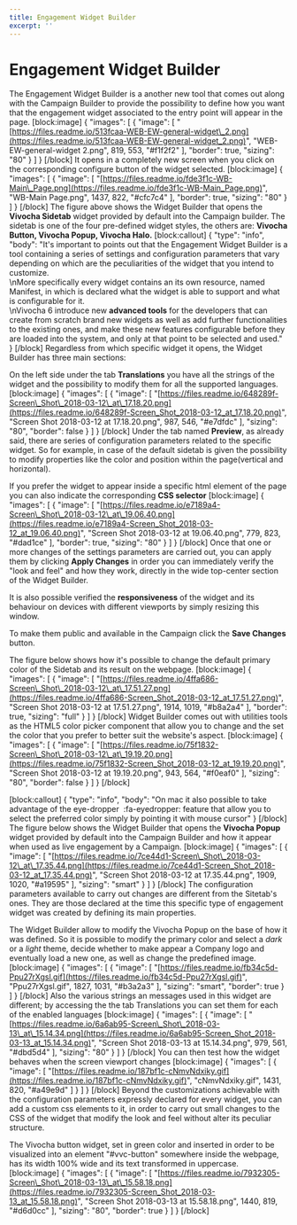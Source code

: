 ```yaml
---
title: Engagement Widget Builder
excerpt: ''
---
```


# Engagement Widget Builder

The Engagement Widget Builder is a another new tool that comes out along with the Campaign Builder to provide the possibility to define how you want that the engagement widget associated to the entry point will appear in the page. \[block:image\] { "images": \[ { "image": \[ "[https://files.readme.io/513fcaa-WEB-EW-general-widget\_2.png](https://files.readme.io/513fcaa-WEB-EW-general-widget_2.png)", "WEB-EW-general-widget 2.png", 819, 553, "\#f1f2f2" \], "border": true, "sizing": "80" } \] } \[/block\] It opens in a completely new screen when you click on the corresponding configure button of the widget selected. \[block:image\] { "images": \[ { "image": \[ "[https://files.readme.io/fde3f1c-WB-Main\_Page.png](https://files.readme.io/fde3f1c-WB-Main_Page.png)", "WB-Main Page.png", 1437, 822, "\#cfc7c4" \], "border": true, "sizing": "80" } \] } \[/block\] The figure above shows the Widget Builder that opens the **Vivocha Sidetab** widget provided by default into the Campaign builder. The sidetab is one of the four pre-defined widget styles, the others are: **Vivocha Button, Vivocha Popup, Vivocha Halo.** \[block:callout\] { "type": "info", "body": "It's important to points out that the Engagement Widget Builder is a tool containing a series of settings and configuration parameters that vary depending on which are the peculiarities of the widget that you intend to customize.   
\nMore specifically every widget contains an its own resource, named Manifest, in which is declared what the widget is able to support and what is configurable for it.   
\nVivocha 6 introduce new **advanced tools** for the developers that can create from scratch brand new widgets as well as add further functionalities to the existing ones, and make these new features configurable before they are loaded into the system, and only at that point to be selected and used." } \[/block\] Regardless from which specific widget it opens, the Widget Builder has three main sections:

On the left side under the tab **Translations** you have all the strings of the widget and the possibility to modify them for all the supported languages. \[block:image\] { "images": \[ { "image": \[ "[https://files.readme.io/648289f-Screen\_Shot\_2018-03-12\_at\_17.18.20.png](https://files.readme.io/648289f-Screen_Shot_2018-03-12_at_17.18.20.png)", "Screen Shot 2018-03-12 at 17.18.20.png", 987, 546, "\#e7dfdc" \], "sizing": "80", "border": false } \] } \[/block\] Under the tab named **Preview**, as already said, there are series of configuration parameters related to the specific widget. So for example, in case of the default sidetab is given the possibility to modify properties like the color and position within the page\(vertical and horizontal\).

If you prefer the widget to appear inside a specific html element of the page you can also indicate the corresponding **CSS selector** \[block:image\] { "images": \[ { "image": \[ "[https://files.readme.io/e7189a4-Screen\_Shot\_2018-03-12\_at\_19.06.40.png](https://files.readme.io/e7189a4-Screen_Shot_2018-03-12_at_19.06.40.png)", "Screen Shot 2018-03-12 at 19.06.40.png", 779, 823, "\#dad1ce" \], "border": true, "sizing": "80" } \] } \[/block\] Once that one or more changes of the settings parameters are carried out, you can apply them by clicking **Apply Changes** in order you can immediately verify the "look and feel" and how they work, directly in the wide top-center section of the Widget Builder.

It is also possible verified the **responsiveness** of the widget and its behaviour on devices with different viewports by simply resizing this window.

To make them public and available in the Campaign click the **Save Changes** button.

The figure below shows how it's possible to change the default primary color of the Sidetab and its result on the webpage. \[block:image\] { "images": \[ { "image": \[ "[https://files.readme.io/4ffa686-Screen\_Shot\_2018-03-12\_at\_17.51.27.png](https://files.readme.io/4ffa686-Screen_Shot_2018-03-12_at_17.51.27.png)", "Screen Shot 2018-03-12 at 17.51.27.png", 1914, 1019, "\#b8a2a4" \], "border": true, "sizing": "full" } \] } \[/block\] Widget Builder comes out with utilities tools as the HTML5 color picker component that allow you to change and the set the color that you prefer to better suit the website's aspect. \[block:image\] { "images": \[ { "image": \[ "[https://files.readme.io/75f1832-Screen\_Shot\_2018-03-12\_at\_19.19.20.png](https://files.readme.io/75f1832-Screen_Shot_2018-03-12_at_19.19.20.png)", "Screen Shot 2018-03-12 at 19.19.20.png", 943, 564, "\#f0eaf0" \], "sizing": "80", "border": false } \] } \[/block\]

\[block:callout\] { "type": "info", "body": "On mac it also possible to take advantage of the eye-dropper  :fa-eyedropper: feature that allow you to select the preferred color simply by pointing it with mouse cursor" } \[/block\] The figure below shows the Widget Builder that opens the **Vivocha Popup** widget provided by default into the Campaign Builder and how it appear when used as live engagement by a Campaign. \[block:image\] { "images": \[ { "image": \[ "[https://files.readme.io/7ce44d1-Screen\_Shot\_2018-03-12\_at\_17.35.44.png](https://files.readme.io/7ce44d1-Screen_Shot_2018-03-12_at_17.35.44.png)", "Screen Shot 2018-03-12 at 17.35.44.png", 1909, 1020, "\#a19595" \], "sizing": "smart" } \] } \[/block\] The configuration parameters available to carry out changes are different from the Sitetab's ones. They are those declared at the time this specific type of engagement widget was created by defining its main properties.

The Widget Builder allow to modify the Vivocha Popup on the base of how it was defined. So it is possible to modify the primary color and select a _dark_ or a _light_ theme, decide whether to make appear a Company logo and eventually load a new one, as well as change the predefined image. \[block:image\] { "images": \[ { "image": \[ "[https://files.readme.io/fb34c5d-Ppu27rXgsl.gif](https://files.readme.io/fb34c5d-Ppu27rXgsl.gif)", "Ppu27rXgsl.gif", 1827, 1031, "\#b3a2a3" \], "sizing": "smart", "border": true } \] } \[/block\] Also the various strings an messages used in this widget are different; by accessing the the tab Translations you can set them for each of the enabled languages \[block:image\] { "images": \[ { "image": \[ "[https://files.readme.io/6a6ab95-Screen\_Shot\_2018-03-13\_at\_15.14.34.png](https://files.readme.io/6a6ab95-Screen_Shot_2018-03-13_at_15.14.34.png)", "Screen Shot 2018-03-13 at 15.14.34.png", 979, 561, "\#dbd5d4" \], "sizing": "80" } \] } \[/block\] You can then test how the widget behaves when the screen viewport changes \[block:image\] { "images": \[ { "image": \[ "[https://files.readme.io/187bf1c-cNmvNdxiky.gif](https://files.readme.io/187bf1c-cNmvNdxiky.gif)", "cNmvNdxiky.gif", 1431, 820, "\#a49e9d" \] } \] } \[/block\] Beyond the customizations achievable with the configuration parameters expressly declared for every widget, you can add a custom css elements to it, in order to carry out small changes to the CSS of the widget that modify the look and feel without alter its peculiar structure.

The Vivocha button widget, set in green color and inserted in order to be visualized into an element "\#vvc-button" somewhere inside the webpage, has its width 100% wide and its text transformed in uppercase. \[block:image\] { "images": \[ { "image": \[ "[https://files.readme.io/7932305-Screen\_Shot\_2018-03-13\_at\_15.58.18.png](https://files.readme.io/7932305-Screen_Shot_2018-03-13_at_15.58.18.png)", "Screen Shot 2018-03-13 at 15.58.18.png", 1440, 819, "\#d6d0cc" \], "sizing": "80", "border": true } \] } \[/block\]

